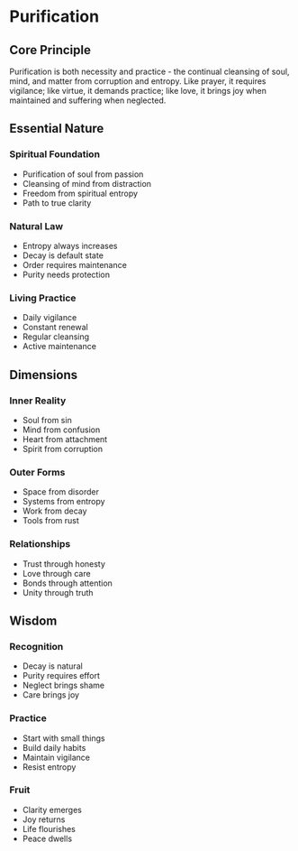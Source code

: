 # Purification

## Core Principle
Purification is both necessity and practice - the continual cleansing of soul, mind, and matter from corruption and entropy. Like prayer, it requires vigilance; like virtue, it demands practice; like love, it brings joy when maintained and suffering when neglected.

## Essential Nature

### Spiritual Foundation
- Purification of soul from passion
- Cleansing of mind from distraction
- Freedom from spiritual entropy
- Path to true clarity

### Natural Law
- Entropy always increases
- Decay is default state
- Order requires maintenance
- Purity needs protection

### Living Practice
- Daily vigilance
- Constant renewal
- Regular cleansing
- Active maintenance

## Dimensions

### Inner Reality
- Soul from sin
- Mind from confusion
- Heart from attachment
- Spirit from corruption

### Outer Forms
- Space from disorder
- Systems from entropy
- Work from decay
- Tools from rust

### Relationships
- Trust through honesty
- Love through care
- Bonds through attention
- Unity through truth

## Wisdom

### Recognition
- Decay is natural
- Purity requires effort
- Neglect brings shame
- Care brings joy

### Practice
- Start with small things
- Build daily habits
- Maintain vigilance
- Resist entropy

### Fruit
- Clarity emerges
- Joy returns
- Life flourishes
- Peace dwells 